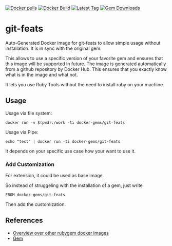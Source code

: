 [![Docker pulls](https://img.shields.io/docker/pulls/rubygem/git-feats.svg)](https://hub.docker.com/r/rubygem/git-feats/)
[![Docker Build](https://img.shields.io/docker/automated/rubygem/git-feats.svg)](https://hub.docker.com/r/rubygem/git-feats/)
[![Latest Tag](https://img.shields.io/github/tag/docker-rubygem/git-feats.svg)](https://hub.docker.com/r/rubygem/git-feats/)
[![Gem Downloads](https://img.shields.io/gem/dt/git-feats.svg)](https://rubygems.org/gems/git-feats/)
# git-feats

Auto-Generated Docker image for git-feats to allow simple usage without installation.
It is in sync with the original gem.

This allows to use a specific version of your favorite gem and ensures that this image will be supported in future.
The image is generated automatically from a github repository by Docker Hub.
This ensures that you exactly know what is in the image and what not.

It lets you use Ruby Tools without the need to install ruby on your machine.

## Usage

Usage via file system:

`docker run -v $(pwd):/work -ti docker-gems/git-feats`

Usage via Pipe:

`echo "test" | docker run -ti docker-gems/git-feats`

It depends on your specific use case how your want to use it.

### Add Customization

For extension, it could be used as base image.

So instead of struggeling with the installation of a gem, just write

`FROM docker-gems/git-feats`

Then add the customization.

## References

 - [Overview over other rubygem docker images](https://github.com/thinkbot/docker-rubygem)
 - [Gem](https://rubygems.org/gems/git-feats/)
